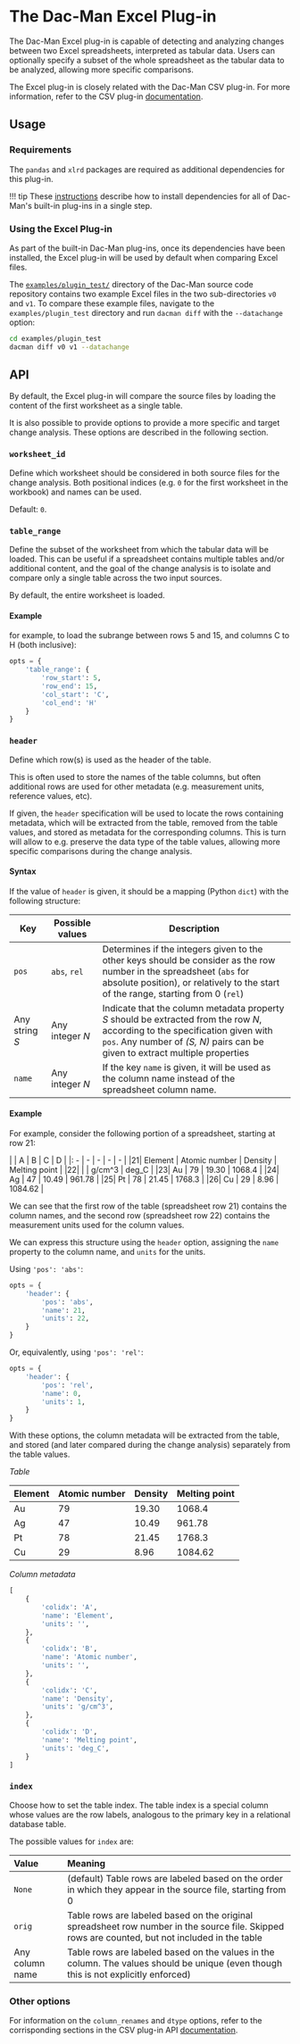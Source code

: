 # The Dac-Man Excel Plug-in

The Dac-Man Excel plug-in is capable of detecting and analyzing changes between two Excel spreadsheets,
interpreted as tabular data.
Users can optionally specify a subset of the whole spreadsheet as the tabular data to be analyzed,
allowing more specific comparisons.

The Excel plug-in is closely related with the Dac-Man CSV plug-in.
For more information, refer to the CSV plug-in [documentation](../csv/).

## Usage

### Requirements

The `pandas` and `xlrd` packages are required as additional dependencies for this plug-in.

!!! tip
    These [instructions](../../install/dependencies) describe how to install dependencies for all of Dac-Man's built-in plug-ins in a single step.

### Using the Excel Plug-in

As part of the built-in Dac-Man plug-ins, once its dependencies have been installed,
the Excel plug-in will be used by default when comparing Excel files.

The [`examples/plugin_test/`](https://github.com/dghoshal-lbl/dac-man/blob/master/examples/plugin_test/) directory of the Dac-Man source code repository
contains two example Excel files in the two sub-directories `v0` and `v1`.
To compare these example files, navigate to the `examples/plugin_test` directory
and run `dacman diff` with the `--datachange` option:

```sh
cd examples/plugin_test
dacman diff v0 v1 --datachange
```

## API

By default, the Excel plug-in will compare the source files by loading the content of the first worksheet as a single table.

It is also possible to provide options to provide a more specific and target change analysis.
These options are described in the following section.

### `worksheet_id`

Define which worksheet should be considered in both source files for the change analysis.
Both positional indices (e.g. `0` for the first worksheet in the workbook) and names can be used.

Default: `0`.

### `table_range`

Define the subset of the worksheet from which the tabular data will be loaded.
This can be useful if a spreadsheet contains multiple tables and/or additional content,
and the goal of the change analysis is to isolate and compare only a single table across the two input sources.

By default, the entire worksheet is loaded.

#### Example

for example, to load the subrange between rows 5 and 15, and columns C to H (both inclusive):

```py
opts = {
    'table_range': {
        'row_start': 5,
        'row_end': 15,
        'col_start': 'C',
        'col_end': 'H'
    }
}
```

### `header`

Define which row(s) is used as the header of the table.

This is often used to store the names of the table columns,
but often additional rows are used for other metadata (e.g. measurement units, reference values, etc).

If given, the `header` specification will be used to locate the rows containing metadata,
which will be extracted from the table,
removed from the table values, and stored as metadata for the corresponding columns.
This is turn will allow to e.g. preserve the data type of the table values,
allowing more specific comparisons during the change analysis.

#### Syntax

If the value of `header` is given, it should be a mapping (Python `dict`) with the following structure:

| Key | Possible values | Description |
| - | - | - |
| `pos` | `abs`, `rel` | Determines if the integers given to the other keys should be consider as the row number in the spreadsheet (`abs` for absolute position), or relatively to the start of the range, starting from 0 (`rel`) |
| Any string *S* | Any integer *N* | Indicate that the column metadata property *S* should be extracted from the row *N*, according to the specification given with `pos`. Any number of *(S, N)* pairs can be given to extract multiple properties |
| `name` | Any integer *N* | If the key `name` is given, it will be used as the column name instead of the spreadsheet column name. |

#### Example

For example, consider the following portion of a spreadsheet, starting at row 21:

| | A | B | C | D |
|: - | - | - | - | - |
|21| Element | Atomic number | Density | Melting point |
|22| | | g/cm^3 | deg_C |
|23| Au | 79 | 19.30 | 1068.4 |
|24| Ag | 47 | 10.49 | 961.78 |
|25| Pt | 78 | 21.45 | 1768.3 |
|26| Cu | 29 | 8.96 | 1084.62 |

We can see that the first row of the table (spreadsheet row 21) contains the column names,
and the second row (spreadsheet row 22) contains the measurement units used for the column values.

We can express this structure using the `header` option,
assigning the `name` property to the column name, and `units` for the units.

Using `'pos': 'abs'`:

```py
opts = {
    'header': {
        'pos': 'abs',
        'name': 21,
        'units': 22,
    }
}
```

Or, equivalently, using `'pos': 'rel'`:

```py
opts = {
    'header': {
        'pos': 'rel',
        'name': 0,
        'units': 1,
    }
}
```

With these options, the column metadata will be extracted from the table, and stored (and later compared during the change analysis) separately from the table values.

*Table*

| Element | Atomic number | Density | Melting point |
| - | - | - | - |
| Au | 79 | 19.30 | 1068.4 |
| Ag | 47 | 10.49 | 961.78 |
| Pt | 78 | 21.45 | 1768.3 |
| Cu | 29 | 8.96 | 1084.62 |

*Column metadata*

```py
[
    {
        'colidx': 'A',
        'name': 'Element',
        'units': '',
    },
    {
        'colidx': 'B',
        'name': 'Atomic number',
        'units': '',
    },
    {
        'colidx': 'C',
        'name': 'Density',
        'units': 'g/cm^3',
    },
    {
        'colidx': 'D',
        'name': 'Melting point',
        'units': 'deg_C',
    }
]
```

### `index`

Choose how to set the table index.
The table index is a special column whose values are the row labels,
analogous to the primary key in a relational database table.

The possible values for `index` are:

| Value | Meaning |
|:-|:-|
| `None` | (default) Table rows are labeled based on the order in which they appear in the source file, starting from 0 |
| `orig` | Table rows are labeled based on the original spreadsheet row number in the source file. Skipped rows are counted, but not included in the table |
| Any column name | Table rows are labeled based on the values in the column. The values should be unique (even though this is not explicitly enforced) |

### Other options

For information on the `column_renames` and `dtype` options, refer to the corrisponding sections in the CSV plug-in API [documentation](../csv/api/#column_renames).
